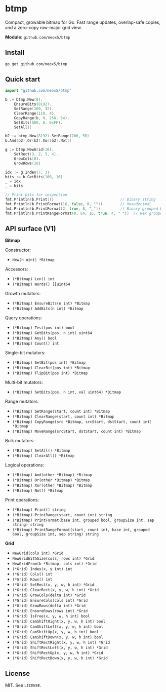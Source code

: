 # btmp

Compact, growable bitmap for Go. Fast range updates, overlap-safe copies, and a zero-copy row-major grid view.

**Module:** `github.com/neox5/btmp`

## Install
```bash
go get github.com/neox5/btmp
```

## Quick start

```go
import "github.com/neox5/btmp"

b := btmp.New(0).
    EnsureBits(8192).
    SetRange(100, 32).
    ClearRange(110, 4).
    CopyRange(b, 0, 256, 64).
    SetBits(500, 8, 0xFF).
    SetAll()

b2 := btmp.New(8192).SetRange(200, 50)
b.And(b2).Or(b2).Xor(b2).Not()

g := btmp.NewGrid(16).
    SetRect(3, 2, 5, 4).
    GrowCols(8).
    GrowRows(10)

idx := g.Index(7, 3)
bits := b.GetBits(100, 16)
_ = idx
_ = bits

// Print bits for inspection
fmt.Println(b.Print())                              // Binary string
fmt.Println(b.PrintFormat(16, false, 0, ""))        // Hexadecimal
fmt.Println(b.PrintFormat(2, true, 8, "_"))         // Binary grouped by 8
fmt.Println(b.PrintRangeFormat(0, 64, 16, true, 4, " "))  // Hex grouped
```

## API surface (V1)

**Bitmap**

Constructor:
* `New(n uint) *Bitmap`

Accessors:
* `(*Bitmap) Len() int`
* `(*Bitmap) Words() []uint64`

Growth mutators:
* `(*Bitmap) EnsureBits(n int) *Bitmap`
* `(*Bitmap) AddBits(n int) *Bitmap`

Query operations:
* `(*Bitmap) Test(pos int) bool`
* `(*Bitmap) GetBits(pos, n int) uint64`
* `(*Bitmap) Any() bool`
* `(*Bitmap) Count() int`

Single-bit mutators:
* `(*Bitmap) SetBit(pos int) *Bitmap`
* `(*Bitmap) ClearBit(pos int) *Bitmap`
* `(*Bitmap) FlipBit(pos int) *Bitmap`

Multi-bit mutators:
* `(*Bitmap) SetBits(pos, n int, val uint64) *Bitmap`

Range mutators:
* `(*Bitmap) SetRange(start, count int) *Bitmap`
* `(*Bitmap) ClearRange(start, count int) *Bitmap`
* `(*Bitmap) CopyRange(src *Bitmap, srcStart, dstStart, count int) *Bitmap`
* `(*Bitmap) MoveRange(srcStart, dstStart, count int) *Bitmap`

Bulk mutators:
* `(*Bitmap) SetAll() *Bitmap`
* `(*Bitmap) ClearAll() *Bitmap`

Logical operations:
* `(*Bitmap) And(other *Bitmap) *Bitmap`
* `(*Bitmap) Or(other *Bitmap) *Bitmap`
* `(*Bitmap) Xor(other *Bitmap) *Bitmap`
* `(*Bitmap) Not() *Bitmap`

Print operations:
* `(*Bitmap) Print() string`
* `(*Bitmap) PrintRange(start, count int) string`
* `(*Bitmap) PrintFormat(base int, grouped bool, groupSize int, sep string) string`
* `(*Bitmap) PrintRangeFormat(start, count int, base int, grouped bool, groupSize int, sep string) string`

**Grid**

* `NewGrid(cols int) *Grid`
* `NewGridWithSize(cols, rows int) *Grid`
* `NewGridFrom(b *Bitmap, cols int) *Grid`
* `(*Grid) Index(x, y int) int`
* `(*Grid) Cols() int`
* `(*Grid) Rows() int`
* `(*Grid) SetRect(x, y, w, h int) *Grid`
* `(*Grid) ClearRect(x, y, w, h int) *Grid`
* `(*Grid) GrowCols(delta int) *Grid`
* `(*Grid) EnsureCols(cols int) *Grid`
* `(*Grid) GrowRows(delta int) *Grid`
* `(*Grid) EnsureRows(rows int) *Grid`
* `(*Grid) IsFree(x, y, w, h int) bool`
* `(*Grid) CanShiftRight(x, y, w, h int) bool`
* `(*Grid) CanShiftLeft(x, y, w, h int) bool`
* `(*Grid) CanShiftUp(x, y, w, h int) bool`
* `(*Grid) CanShiftDown(x, y, w, h int) bool`
* `(*Grid) ShiftRectRight(x, y, w, h int) *Grid`
* `(*Grid) ShiftRectLeft(x, y, w, h int) *Grid`
* `(*Grid) ShiftRectUp(x, y, w, h int) *Grid`
* `(*Grid) ShiftRectDown(x, y, w, h int) *Grid`

## License

MIT. See `LICENSE`.
